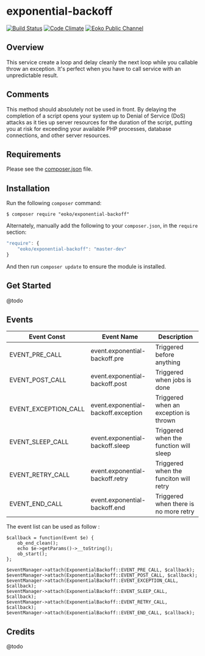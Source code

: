 exponential-backoff
===================

[![Build Status](https://travis-ci.org/eoko/exponential-backoff.svg?branch=master)](https://travis-ci.org/eoko/exponential-backoff)
[![Code Climate](https://codeclimate.com/github/eoko/exponential-backoff/badges/gpa.svg)](https://codeclimate.com/github/eoko/exponential-backoff)
[![Eoko Public Channel](http://slackin.eoko.fr/badge.svg)](http://slackin.eoko.fr/)

Overview
--------

This service create a loop and delay cleanly the next loop while you callable throw an exception. It's perfect when you have to
call service with an unpredictable result.

Comments
--------

This method should absolutely not be used in front. By delaying the completion of a script opens your system 
up to Denial of Service (DoS) attacks as it ties up server resources for the duration of the script, putting you at risk 
for exceeding your available PHP processes, database connections, and other server resources.

Requirements
------------
  
Please see the [composer.json](composer.json) file.

Installation
------------

Run the following `composer` command:

```console
$ composer require "eoko/exponential-backoff"
```

Alternately, manually add the following to your `composer.json`, in the `require` section:

```javascript
"require": {
    "eoko/exponential-backoff": "master-dev"
}
```

And then run `composer update` to ensure the module is installed.

Get Started
-----------

@todo

Events
------
    
|      Event Const     |             Event Name              |               Description              |
| -------------------- | ----------------------------------- | -------------------------------------- |
| EVENT_PRE_CALL       | event.exponential-backoff.pre       | Triggered before anything              |
| EVENT_POST_CALL      | event.exponential-backoff.post      | Triggered when jobs is done            |
| EVENT_EXCEPTION_CALL | event.exponential-backoff.exception | Triggered when an exception is thrown  |
| EVENT_SLEEP_CALL     | event.exponential-backoff.sleep     | Triggered when the function will sleep |
| EVENT_RETRY_CALL     | event.exponential-backoff.retry     | Triggered when the funciton will retry |
| EVENT_END_CALL       | event.exponential-backoff.end       | Triggered when there is no more retry  |

The event list can be used as follow :

    $callback = function(Event $e) {
        ob_end_clean();
        echo $e->getParams()->__toString();
        ob_start();
    };

    $eventManager->attach(ExponentialBackoff::EVENT_PRE_CALL, $callback);
    $eventManager->attach(ExponentialBackoff::EVENT_POST_CALL, $callback);
    $eventManager->attach(ExponentialBackoff::EVENT_EXCEPTION_CALL, $callback);
    $eventManager->attach(ExponentialBackoff::EVENT_SLEEP_CALL, $callback);
    $eventManager->attach(ExponentialBackoff::EVENT_RETRY_CALL, $callback);
    $eventManager->attach(ExponentialBackoff::EVENT_END_CALL, $callback);


Credits
-------

@todo
